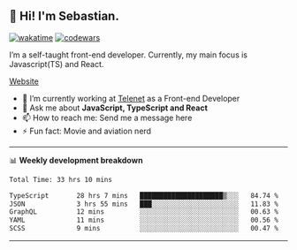 ## 👋 Hi! I'm Sebastian.

[![wakatime](https://wakatime.com/badge/user/df0036c6-328a-4a39-be9b-e49417ed22a1.svg)](https://wakatime.com/@df0036c6-328a-4a39-be9b-e49417ed22a1)
[![codewars](https://www.codewars.com/users/sebavuye/badges/small)](https://www.codewars.com/users/sebavuye)

I’m a self-taught front-end developer. Currently, my main focus is Javascript(TS) and React.

[Website](https://sebastianvuye.be)

- 🔭 I’m currently working at [Telenet](https://telenet.be/) as a Front-end Developer
- 💬 Ask me about **JavaScript, TypeScript and React**
- 📫 How to reach me: Send me a message here
- ⚡ Fun fact: Movie and aviation nerd

-------

📊 **Weekly development breakdown**

<!--START_SECTION:waka-->

```txt
Total Time: 33 hrs 10 mins

TypeScript       28 hrs 7 mins   █████████████████████▒░░░   84.74 %
JSON             3 hrs 55 mins   ███░░░░░░░░░░░░░░░░░░░░░░   11.83 %
GraphQL          12 mins         ░░░░░░░░░░░░░░░░░░░░░░░░░   00.63 %
YAML             11 mins         ░░░░░░░░░░░░░░░░░░░░░░░░░   00.56 %
SCSS             9 mins          ░░░░░░░░░░░░░░░░░░░░░░░░░   00.47 %
```

<!--END_SECTION:waka-->
-------
